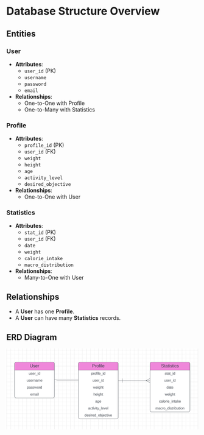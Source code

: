 # Database Structure Overview

## Entities

### User
- **Attributes**:
  - `user_id` (PK)
  - `username`
  - `password`
  - `email`
- **Relationships**:
  - One-to-One with Profile
  - One-to-Many with Statistics

### Profile
- **Attributes**:
  - `profile_id` (PK)
  - `user_id` (FK)
  - `weight`
  - `height`
  - `age`
  - `activity_level`
  - `desired_objective`
- **Relationships**:
  - One-to-One with User

### Statistics
- **Attributes**:
  - `stat_id` (PK)
  - `user_id` (FK)
  - `date`
  - `weight`
  - `calorie_intake`
  - `macro_distribution`
- **Relationships**:
  - Many-to-One with User

## Relationships

- A **User** has one **Profile**.
- A **User** can have many **Statistics** records.

## ERD Diagram

![ERD Diagram](images/ERD.png)